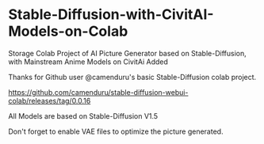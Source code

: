 # Stable-Diffusion-with-CivitAI-Models-on-Colab
Storage Colab Project of AI Picture Generator based on Stable-Diffusion, with Mainstream Anime Models on CivitAi Added

Thanks for Github user @camenduru's basic Stable-Diffusion colab project.

https://github.com/camenduru/stable-diffusion-webui-colab/releases/tag/0.0.16

All Models are based on Stable-Diffusion V1.5

Don't forget to enable VAE files to optimize the picture generated.
